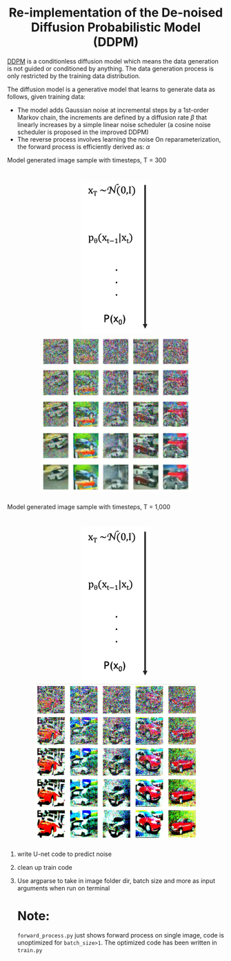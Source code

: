 <h1 align="center">Re-implementation of the De-noised Diffusion Probabilistic Model (DDPM)</h1>

[DDPM](https://www.google.com/url?sa=t&source=web&rct=j&opi=89978449&url=https://proceedings.neurips.cc/paper/2020/file/4c5bcfec8584af0d967f1ab10179ca4b-Paper.pdf&ved=2ahUKEwj_t6yIs46GAxUUFVkFHV8RCssQFnoECBMQAQ&usg=AOvVaw3_txjfhqsg67acjkwqOuSf) is a conditionless diffusion model which means the data generation is not guided or conditioned by anything. The data generation process is only restricted by the training data distribution.

The diffusion model is a generative model that learns to generate data as follows, given training data:
- The model adds Gaussian noise at incremental steps by a 1st-order Markov chain, the increments are defined by a diffusion rate $\beta$ that linearly increases by a simple linear noise scheduler (a cosine noise scheduler is proposed in the improved DDPM)
- The reverse process involves learning the noise
On reparameterization, the forward process is efficiently derived as:
 $\alpha$


Model generated image sample with timesteps, T = 300
 <h1 align="center"><img src="https://github.com/Obafemi-Jinadu/Diffusion-models-re-implementations/blob/4caeeaf9560c278babd95e5527795a6c49139a14/files/arrow.png" width="160"/> <img src="https://github.com/Obafemi-Jinadu/Diffusion-models-re-implementations/blob/a007590f9335c0b0ac661cfea26deaf805ca2c03/files/img1.png" width="350"/></h1>


Model generated image sample with timesteps, T = 1,000
 <h1 align="center"> <img src="https://github.com/Obafemi-Jinadu/Diffusion-models-re-implementations/blob/4caeeaf9560c278babd95e5527795a6c49139a14/files/arrow.png" width="160"/> <img src="https://github.com/Obafemi-Jinadu/Diffusion-models-re-implementations/blob/a8355896ea8e49c483e8fcf5ac31db31df38a122/files/img6.png" width="380"/></h1>


 


 
      
 1. write U-net code to predict noise
2. clean up train code
 3. Use argparse to take in image folder dir, batch size and more as input arguments when run on terminal

    # Note:
    `forward_process.py` just shows forward process on single image, code is unoptimized for `batch_size>1`. The optimized code has been written in `train.py`
